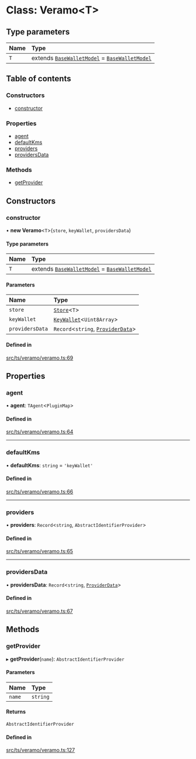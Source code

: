 # Class: Veramo<T\>

## Type parameters

| Name | Type |
| :------ | :------ |
| `T` | extends [`BaseWalletModel`](../interfaces/BaseWalletModel.md) = [`BaseWalletModel`](../interfaces/BaseWalletModel.md) |

## Table of contents

### Constructors

- [constructor](Veramo.md#constructor)

### Properties

- [agent](Veramo.md#agent)
- [defaultKms](Veramo.md#defaultkms)
- [providers](Veramo.md#providers)
- [providersData](Veramo.md#providersdata)

### Methods

- [getProvider](Veramo.md#getprovider)

## Constructors

### constructor

• **new Veramo**<`T`\>(`store`, `keyWallet`, `providersData`)

#### Type parameters

| Name | Type |
| :------ | :------ |
| `T` | extends [`BaseWalletModel`](../interfaces/BaseWalletModel.md) = [`BaseWalletModel`](../interfaces/BaseWalletModel.md) |

#### Parameters

| Name | Type |
| :------ | :------ |
| `store` | [`Store`](../interfaces/Store.md)<`T`\> |
| `keyWallet` | [`KeyWallet`](../interfaces/KeyWallet.md)<`Uint8Array`\> |
| `providersData` | `Record`<`string`, [`ProviderData`](../interfaces/ProviderData.md)\> |

#### Defined in

[src/ts/veramo/veramo.ts:69](https://gitlab.com/i3-market/code/wp3/t3.2/i3m-wallet-monorepo/-/blob/fe110225/packages/base-wallet/src/ts/veramo/veramo.ts#L69)

## Properties

### agent

• **agent**: `TAgent`<`PluginMap`\>

#### Defined in

[src/ts/veramo/veramo.ts:64](https://gitlab.com/i3-market/code/wp3/t3.2/i3m-wallet-monorepo/-/blob/fe110225/packages/base-wallet/src/ts/veramo/veramo.ts#L64)

___

### defaultKms

• **defaultKms**: `string` = `'keyWallet'`

#### Defined in

[src/ts/veramo/veramo.ts:66](https://gitlab.com/i3-market/code/wp3/t3.2/i3m-wallet-monorepo/-/blob/fe110225/packages/base-wallet/src/ts/veramo/veramo.ts#L66)

___

### providers

• **providers**: `Record`<`string`, `AbstractIdentifierProvider`\>

#### Defined in

[src/ts/veramo/veramo.ts:65](https://gitlab.com/i3-market/code/wp3/t3.2/i3m-wallet-monorepo/-/blob/fe110225/packages/base-wallet/src/ts/veramo/veramo.ts#L65)

___

### providersData

• **providersData**: `Record`<`string`, [`ProviderData`](../interfaces/ProviderData.md)\>

#### Defined in

[src/ts/veramo/veramo.ts:67](https://gitlab.com/i3-market/code/wp3/t3.2/i3m-wallet-monorepo/-/blob/fe110225/packages/base-wallet/src/ts/veramo/veramo.ts#L67)

## Methods

### getProvider

▸ **getProvider**(`name`): `AbstractIdentifierProvider`

#### Parameters

| Name | Type |
| :------ | :------ |
| `name` | `string` |

#### Returns

`AbstractIdentifierProvider`

#### Defined in

[src/ts/veramo/veramo.ts:127](https://gitlab.com/i3-market/code/wp3/t3.2/i3m-wallet-monorepo/-/blob/fe110225/packages/base-wallet/src/ts/veramo/veramo.ts#L127)
